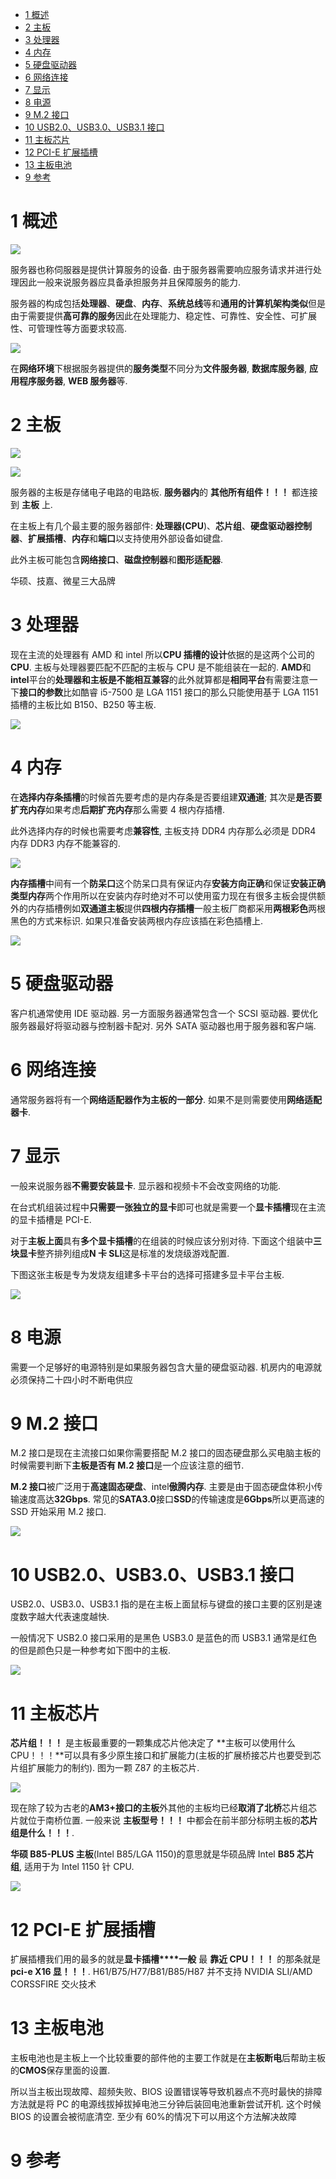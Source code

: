 
<!-- @import "[TOC]" {cmd="toc" depthFrom=1 depthTo=6 orderedList=false} -->

<!-- code_chunk_output -->

- [1 概述](#1-概述)
- [2 主板](#2-主板)
- [3 处理器](#3-处理器)
- [4 内存](#4-内存)
- [5 硬盘驱动器](#5-硬盘驱动器)
- [6 网络连接](#6-网络连接)
- [7 显示](#7-显示)
- [8 电源](#8-电源)
- [9 M.2 接口](#9-m2-接口)
- [10 USB2.0、USB3.0、USB3.1 接口](#10-usb20-usb30-usb31-接口)
- [11 主板芯片](#11-主板芯片)
- [12 PCI\-E 扩展插槽](#12-pci-e-扩展插槽)
- [13 主板电池](#13-主板电池)
- [9 参考](#9-参考)

<!-- /code_chunk_output -->

# 1 概述

![](./images/2019-04-22-16-16-06.png)

服务器也称伺服器是提供计算服务的设备. 由于服务器需要响应服务请求并进行处理因此一般来说服务器应具备承担服务并且保障服务的能力.

服务器的构成包括**处理器**、**硬盘**、**内存**、**系统总线**等和**通用的计算机架构类似**但是由于需要提供**高可靠的服务**因此在处理能力、稳定性、可靠性、安全性、可扩展性、可管理性等方面要求较高.

![](./images/2019-04-22-16-17-31.png)

在**网络环境**下根据服务器提供的**服务类型**不同分为**文件服务器**, **数据库服务器**, **应用程序服务器**, **WEB 服务器**等.

# 2 主板

![](./images/2019-04-22-15-52-02.png)

![](./images/2019-04-22-16-01-51.png)

服务器的主板是存储电子电路的电路板. **服务器内**的 **其他所有组件！！！** 都连接到 **主板** 上.

在主板上有几个最主要的服务器部件: **处理器(CPU**)、**芯片组**、**硬盘驱动器控制器**、**扩展插槽**、**内存**和**端口**以支持使用外部设备如键盘.

此外主板可能包含**网络接口**、**磁盘控制器**和**图形适配器**.

华硕、技嘉、微星三大品牌

# 3 处理器

现在主流的处理器有 AMD 和 intel 所以**CPU 插槽的设计**依据的是这两个公司的**CPU**. 主板与处理器要匹配不匹配的主板与 CPU 是不能组装在一起的. **AMD**和**intel**平台的**处理器和主板是不能相互兼容**的此外就算都是**相同平台**有需要注意一下**接口的参数**比如酷睿 i5-7500 是 LGA 1151 接口的那么只能使用基于 LGA 1151 插槽的主板比如 B150、B250 等主板.

![](./images/2019-04-22-15-52-48.png)

# 4 内存

在**选择内存条插槽**的时候首先要考虑的是内存条是否要组建**双通道**; 其次是**是否要扩充内存**如果考虑**后期扩充内存**那么需要 4 根内存插槽.

此外选择内存的时候也需要考虑**兼容性**, 主板支持 DDR4 内存那么必须是 DDR4 内存 DDR3 内存不能兼容的.

![](./images/2019-04-22-15-53-11.png)

**内存插槽**中间有一个**防呆口**这个防呆口具有保证内存**安装方向正确**和保证**安装正确类型内存**两个作用所以在安装内存时绝对不可以使用蛮力现在有很多主板会提供额外的内存插槽例如**双通道主板**提供**四根内存插槽**一般主板厂商都采用**两根彩色**两根黑色的方式来标识. 如果只准备安装两根内存应该插在彩色插槽上.

![](./images/2019-04-22-16-00-03.png)

# 5 硬盘驱动器

客户机通常使用 IDE 驱动器. 另一方面服务器通常包含一个 SCSI 驱动器. 要优化服务器最好将驱动器与控制器卡配对. 另外 SATA 驱动器也用于服务器和客户端.

# 6 网络连接

通常服务器将有一个**网络适配器作为主板的一部分**. 如果不是则需要使用**网络适配器卡**.

# 7 显示

一般来说服务器**不需要安装显卡**. 显示器和视频卡不会改变网络的功能.

在台式机组装过程中**只需要一张独立的显卡**即可也就是需要一个**显卡插槽**现在主流的显卡插槽是 PCI\-E.

对于**主板上面**具有**多个显卡插槽**的在组装的时候应该分别对待. 下面这个组装中**三块显卡**整齐排列组成**N 卡 SLI**这是标准的发烧级游戏配置.

下图这张主板是专为发烧友组建多卡平台的选择可搭建多显卡平台主板.

![](./images/2019-04-22-15-54-24.png)

# 8 电源

需要一个足够好的电源特别是如果服务器包含大量的硬盘驱动器. 机房内的电源就必须保持二十四小时不断电供应

# 9 M.2 接口

M.2 接口是现在主流接口如果你需要搭配 M.2 接口的固态硬盘那么买电脑主板的时候需要判断下**主板是否有 M.2 接口**是一个应该注意的细节.

**M.2 接口**被广泛用于**高速固态硬盘**、intel**傲腾内存**. 主要是由于固态硬盘体积小传输速度高达**32Gbps**. 常见的**SATA3.0**接口**SSD**的传输速度是**6Gbps**所以更高速的 SSD 开始采用 M.2 接口.

![](./images/2019-04-22-15-56-10.png)

# 10 USB2.0、USB3.0、USB3.1 接口

USB2.0、USB3.0、USB3.1 指的是在主板上面鼠标与键盘的接口主要的区别是速度数字越大代表速度越快.

一般情况下 USB2.0 接口采用的是黑色 USB3.0 是蓝色的而 USB3.1 通常是红色的但是颜色只是一种参考如下图中的主板.

![](./images/2019-04-22-15-58-01.png)

# 11 主板芯片

**芯片组！！！** 是主板最重要的一颗集成芯片他决定了 **主板可以使用什么 CPU！！！**可以具有多少原生接口和扩展能力(主板的扩展桥接芯片也要受到芯片组扩展能力的制约). 图为一颗 Z87 的主板芯片.

![](./images/2019-04-22-16-03-53.png)

现在除了较为古老的**AM3\+接口的主板**外其他的主板均已经**取消了北桥**芯片组芯片就位于南桥位置. 一般来说 **主板型号！！！** 中都会在前半部分标明主板的**芯片组是什么！！！**.

**华硕 B85-PLUS 主板**(Intel B85/LGA 1150)的意思就是华硕品牌 Intel **B85 芯片组**, 适用于为 Intel 1150 针 CPU.

![](./images/2019-04-22-16-04-31.png)

# 12 PCI\-E 扩展插槽

扩展插槽我们用的最多的就是**显卡插槽****一般** 最 **靠近 CPU！！！** 的那条就是 **pci\-e X16 显！！！**. H61/B75/H77/B81/B85/H87 并不支持 NVIDIA SLI/AMD CORSSFIRE 交火技术

# 13 主板电池

主板电池也是主板上一个比较重要的部件他的主要工作就是在**主板断电**后帮助主板的**CMOS**保存里面的设置.

所以当主板出现故障、超频失败、BIOS 设置错误等导致机器点不亮时最快的排障方法就是将 PC 的电源线拔掉拔掉电池三分钟后装回电池重新尝试开机. 这个时候 BIOS 的设置会被彻底清空. 至少有 60%的情况下可以用这个方法解决故障

# 9 参考


